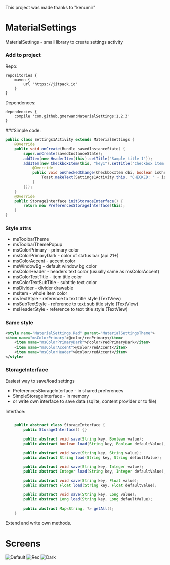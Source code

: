 This project was made thanks to "kenumir"

# MaterialSettings
MaterialSettings - small library to create settings activity


### Add to project

Repo:
```
repositories {
	maven {
		url "https://jitpack.io"
	}
}
```

Dependences:
```
dependencies {
	compile 'com.github.gmerwan:MaterialSettings:1.2.3'
}
```

###Simple code:
```java
public class Settings1Activity extends MaterialSettings {
	@Override
	public void onCreate(Bundle savedInstanceState) {
		super.onCreate(savedInstanceState);
		addItem(new HeaderItem(this).setTitle("Sample title 1"));
		addItem(new CheckboxItem(this, "key1").setTitle("Checkbox item 1").setSubtitle("Subtitle text 1").setOnCheckedChangeListener(new CheckboxItem.OnCheckedChangeListener() {
			@Override
			public void onCheckedChange(CheckboxItem cbi, boolean isChecked) {
				Toast.makeText(Settings1Activity.this, "CHECKED: " + isChecked, Toast.LENGTH_SHORT).show();
			}
		}));
	}
	@Override
    public StorageInterface initStorageInterface() {
    	return new PreferencesStorageInterface(this);
    }
}
```

### Style attrs
* msToolbarTheme
* msToolbarThemePopup
* msColorPrimary - primary color
* msColorPrimaryDark - color of status bar (api 21+)
* msColorAccent - accent color
* msWindowBg - default window bg color
* msColorHeader - headers text color (usually same as msColorAccent)
* msColorTextTitle - item title color
* msColorTextSubTitle - subtitle text color
* msDivider - divider drawable
* msItem - whole item color
* msTextStyle - reference to text title style (TextView)
* msSubTextStyle - reference to text sub title style (TextView)
* msHeaderStyle - reference to text title style (TextView)

### Same style
```xml
<style name="MaterialSettings.Red" parent="MaterialSettingsTheme">
<item name="msColorPrimary">@color/redPrimary</item>
    <item name="msColorPrimaryDark">@color/redPrimaryDark</item>
    <item name="msColorAccent">@color/redAccent</item>
    <item name="msColorHeader">@color/redAccent</item>
</style>
```

### StorageInterface
Easiest way to save/load settings

* PreferencesStorageInterface - in shared preferences
* SimpleStorageInterface - in memory
* or write own interface to save data (sqlite, content provider or to file)

Interface:

```java

    public abstract class StorageInterface {
        public StorageInterface() {}

        public abstract void save(String key, Boolean value);
        public abstract boolean load(String key, Boolean defaultValue);

        public abstract void save(String key, String value);
        public abstract String load(String key, String defaultValue);

        public abstract void save(String key, Integer value);
        public abstract Integer load(String key, Integer defaultValue);

        public abstract void save(String key, Float value);
        public abstract Float load(String key, Float defaultValue);

        public abstract void save(String key, Long value);
        public abstract Long load(String key, Long defaultValue);

        public abstract Map<String, ?> getAll();
    }

```

Extend and write own methods.

# Screens
![Default](/screens/theme_default2.png)
![Rec](/screens/theme_red2.png)
![Dark](/screens/theme_dark2.png)
